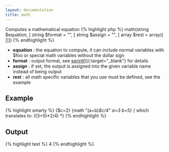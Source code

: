 ```yaml
---
layout: documentation
title: math
---
```


Computes a mathematical equation
{% highlight php %}
math(string $equation, [ string $format = "", [ string $assign = "", [ array $rest = array() ]]])
{% endhighlight %}

* **equation** : the equation to compute, it can include normal variables with $foo or special math variables without the dollar sign
* **format** : output format, see [sprintf()](http://php.net/sprintf){:target="_blank"} for details
* **assign** : if set, the output is assigned into the given variable name instead of being output
* **rest** : all math specific variables that you use must be defined, see the example

## Example
{% highlight smarty %}
{$c=2}
{math "(a+b)*$c/4" a=3 b=5} {* which translates to: ((3+5)*2/4) *}
{% endhighlight %}

## Output
{% highlight text %}
4
{% endhighlight %}